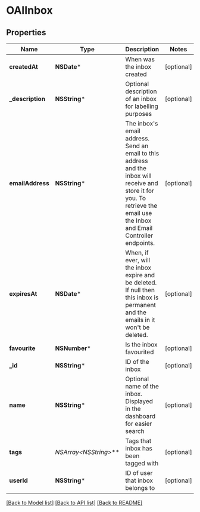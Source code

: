 # OAIInbox

## Properties
Name | Type | Description | Notes
------------ | ------------- | ------------- | -------------
**createdAt** | **NSDate*** | When was the inbox created | [optional] 
**_description** | **NSString*** | Optional description of an inbox for labelling purposes | [optional] 
**emailAddress** | **NSString*** | The inbox&#39;s email address. Send an email to this address and the inbox will receive and store it for you. To retrieve the email use the Inbox and Email Controller endpoints. | [optional] 
**expiresAt** | **NSDate*** | When, if ever, will the inbox expire and be deleted. If null then this inbox is permanent and the emails in it won&#39;t be deleted. | [optional] 
**favourite** | **NSNumber*** | Is the inbox favourited | [optional] 
**_id** | **NSString*** | ID of the inbox | [optional] 
**name** | **NSString*** | Optional name of the inbox. Displayed in the dashboard for easier search | [optional] 
**tags** | **NSArray&lt;NSString*&gt;*** | Tags that inbox has been tagged with | [optional] 
**userId** | **NSString*** | ID of user that inbox belongs to | [optional] 

[[Back to Model list]](../README.md#documentation-for-models) [[Back to API list]](../README.md#documentation-for-api-endpoints) [[Back to README]](../README.md)


